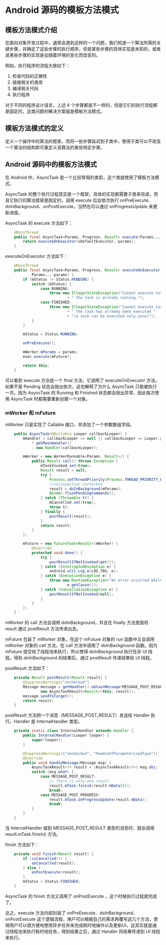 # Android 源码的模板方法模式

## 模板方法模式介绍

在面向对象开发过程中，通常会遇到这样的一个问题，我们知道一个算法所需的关键步骤，并确定了这些步骤的执行顺序，但是某些步骤的具体实现是未知的，或者说某些步骤的实现是会随着环境的变化而改变的。

例如，执行程序的流程大致如下：

1. 检查代码的正确性
2. 链接相关的类库
3. 编译相关代码
4. 执行程序

对于不同的程序设计语言，上述 4 个步骤都是不一样的，但是它们的执行流程都是固定的，这类问题的解决方案就是模板方法模式。

## 模板方法模式的定义

定义一个操作中的算法的框架，而将一些步骤延迟到子类中，使得子类可以不改变一个算法的结构即可重定义该算法的某些特定步骤。

## Android 源码中的模板方法模式

在 Android 中，AsyncTask 是一个比较常用的类型，这个类就使用了模板方法模式。

AsyncTask 的整个执行过程其实是一个框架，具体的实现都需要子类来完成，而且它执行的算法框架是固定的，调用 execute 后会依次执行 onPreExecute、doInBackground、onPostExecute，当然也可以通过 onProgressUpdate 来更新进度。

AsyncTask 的 execute 方法如下：

```java
    @MainThread
    public final AsyncTask<Params, Progress, Result> execute(Params... params) {
        return executeOnExecutor(sDefaultExecutor, params);
    }
```
executeOnExecutor 方法如下：

```java
    @MainThread
    public final AsyncTask<Params, Progress, Result> executeOnExecutor(Executor exec,
            Params... params) {
        if (mStatus != Status.PENDING) {
            switch (mStatus) {
                case RUNNING:
                    throw new IllegalStateException("Cannot execute task:"
                            + " the task is already running.");
                case FINISHED:
                    throw new IllegalStateException("Cannot execute task:"
                            + " the task has already been executed "
                            + "(a task can be executed only once)");
            }
        }

        mStatus = Status.RUNNING;

        onPreExecute();

        mWorker.mParams = params;
        exec.execute(mFuture);

        return this;
    }
```

可以看到 execute 方法是一个 final 方法，它调用了 executeOnExecutor 方法。如果不是 Pending 状态会抛出依次，这也解释了为什么 AsyncTask 只能被执行一次，因为 AsyncTask 的 Running 和 Finished 状态都会抛出异常，因此每次使用 AsyncTask 时都需要重新创建一个对象。

### mWorker 和 mFuture

mWorker 只是实现了 Callable 接口，并添加了一个参数数组字段。

```java
    public AsyncTask(@Nullable Looper callbackLooper) {
        mHandler = callbackLooper == null || callbackLooper == Looper.getMainLooper()
            ? getMainHandler()
            : new Handler(callbackLooper);

        mWorker = new WorkerRunnable<Params, Result>() {
            public Result call() throws Exception {
                mTaskInvoked.set(true);
                Result result = null;
                try {
                    Process.setThreadPriority(Process.THREAD_PRIORITY_BACKGROUND);
                    //noinspection unchecked
                    result = doInBackground(mParams);
                    Binder.flushPendingCommands();
                } catch (Throwable tr) {
                    mCancelled.set(true);
                    throw tr;
                } finally {
                    postResult(result);
                }
                return result;
            }
        };

        mFuture = new FutureTask<Result>(mWorker) {
            @Override
            protected void done() {
                try {
                    postResultIfNotInvoked(get());
                } catch (InterruptedException e) {
                    android.util.Log.w(LOG_TAG, e);
                } catch (ExecutionException e) {
                    throw new RuntimeException("An error occurred while executing doInBackground()",
                            e.getCause());
                } catch (CancellationException e) {
                    postResultIfNotInvoked(null);
                }
            }
        };
    }
```

mWorker 的 call 方法会调用 doInBackground，并且在 finally 方法里面将 result 通过 postResult 方法传递出去。

mFuture 包装了 mWorker 对象，在这个 mFuture 对象的 run 函数中又会调用 mWorker 对象的 call 方法，在 call 方法中调用了 doInBackground 函数。因为 mFuture 提交给了线程池来执行，所以使得 doInBackground 执行在非 UI 线程。得到 doInBackground 的结果后，通过 postResult 传递结果给 UI 线程。

postResult 方法如下：

```java
    private Result postResult(Result result) {
        @SuppressWarnings("unchecked")
        Message message = getHandler().obtainMessage(MESSAGE_POST_RESULT,
                new AsyncTaskResult<Result>(this, result));
        message.sendToTarget();
        return result;
    }
```

postResult 方法把一个消息（MESSAGE_POST_RESULT）发送给 Handler 执行。Handler 是 InternalHandler 类型。

```java
    private static class InternalHandler extends Handler {
        public InternalHandler(Looper looper) {
            super(looper);
        }

        @SuppressWarnings({"unchecked", "RawUseOfParameterizedType"})
        @Override
        public void handleMessage(Message msg) {
            AsyncTaskResult<?> result = (AsyncTaskResult<?>) msg.obj;
            switch (msg.what) {
                case MESSAGE_POST_RESULT:
                    // There is only one result
                    result.mTask.finish(result.mData[0]);
                    break;
                case MESSAGE_POST_PROGRESS:
                    result.mTask.onProgressUpdate(result.mData);
                    break;
            }
        }
    }
```

当 InternalHandler 接到 MESSAGE_POST_RESULT 类型的消息时，就会调用 result.mTask.finish() 方法。

finish 方法如下：

```java
    private void finish(Result result) {
        if (isCancelled()) {
            onCancelled(result);
        } else {
            onPostExecute(result);
        }
        mStatus = Status.FINISHED;
    }
```

AsyncTask 的 finish 方法又调用了 onPostExecute ，这个时候执行过程就完成了。

总之，execute 方法内部封装了 onPreExecute、doInBackground、onPostExecute 这个逻辑流程，用户可以根据自己的需求再覆写这几个方法，使得用户可以很方便地使用异步任务来完成耗时地操作以及更新UI，这其实就是通过线程池来执行耗时地任务，得到结果之后，通过 Handler 将结果传递到 UI 线程来执行。